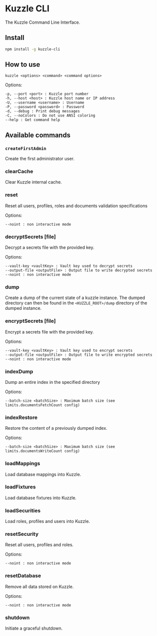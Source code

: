# Kuzzle CLI

The Kuzzle Command Line Interface.

## Install 

```sh
npm install -g kuzzle-cli
```

## How to use

```
kuzzle <options> <command> <command options>
```

Options:

    -p, --port <port> : Kuzzle port number
    -h, --host <host> : Kuzzle host name or IP address
    -U, --username <username> : Username
    -P, --password <password> : Password
    -d, --debug : Print debug messages
    -C, --noColors : Do not use ANSI coloring
    --help : Get command help    

## Available commands

### `createFirstAdmin`

Create the first administrator user.

### clearCache

Clear Kuzzle internal cache.

### reset

Reset all users, profiles, roles and documents validation specifications

Options:

    --noint : non interactive mode

### decryptSecrets [file]

Decrypt a secrets file with the provided key.

Options:

    --vault-key <vaultKey> : Vault key used to decrypt secrets
    --output-file <outputFile> : Output file to write decrypted secrets
    --noint : non interactive mode

### dump

Create a dump of the current state of a kuzzle instance. The dumped directory can then be found in the `<KUZZLE_ROOT>/dump` directory of the dumped instance.

### encryptSecrets [file]

Encrypt a secrets file with the provided key.

Options:

    --vault-key <vaultKey> : Vault key used to encrypt secrets
    --output-file <outputFile> : Output file to write encrypted secrets
    --noint : non interactive mode

### indexDump <index> <path>

Dump an entire index in the specified directory

Options:

    --batch-size <batchSize> : Maximum batch size (see limits.documentsFetchCount config)

### indexRestore <path>

Restore the content of a previously dumped index.

Options:

    --batch-size <batchSize> : Maximum batch size (see limits.documentsWriteCount config)

### loadMappings <file>

Load database mappings into Kuzzle.

### loadFixtures <file>

Load database fixtures into Kuzzle.

### loadSecurities <file>

Load roles, profiles and users into Kuzzle.

### resetSecurity

Reset all users, profiles and roles.

Options:

    --noint : non interactive mode

### resetDatabase

Remove all data stored on Kuzzle.

Options:    

    --noint : non interactive mode

### shutdown

Initiate a graceful shutdown.
